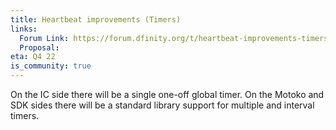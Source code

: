 ```yaml
---
title: Heartbeat improvements (Timers)
links:
  Forum Link: https://forum.dfinity.org/t/heartbeat-improvements-timers-community-consideration/14201
  Proposal:
eta: Q4 22
is_community: true
---
```

On the IC side there will be a single one-off global timer. On the Motoko and SDK sides there will be a standard library support for multiple and interval timers.

